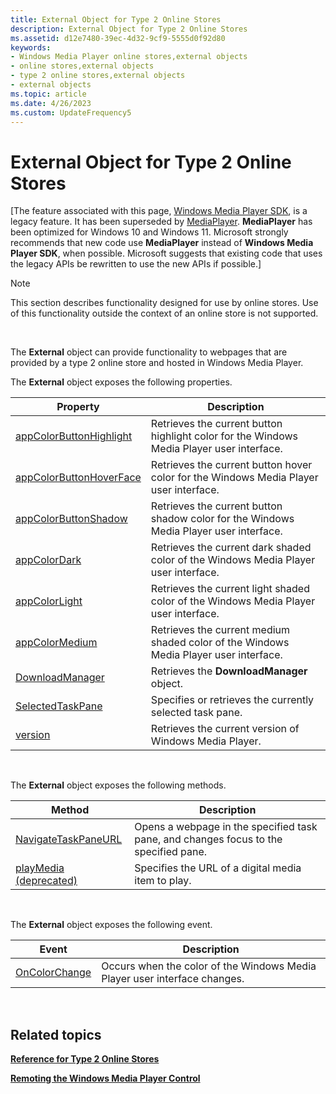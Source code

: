 ```yaml
---
title: External Object for Type 2 Online Stores
description: External Object for Type 2 Online Stores
ms.assetid: d12e7480-39ec-4d32-9cf9-5555d0f92d80
keywords:
- Windows Media Player online stores,external objects
- online stores,external objects
- type 2 online stores,external objects
- external objects
ms.topic: article
ms.date: 4/26/2023
ms.custom: UpdateFrequency5
---
```


# External Object for Type 2 Online Stores

\[The feature associated with this page, [Windows Media Player SDK](/windows/win32/wmp/windows-media-player-sdk), is a legacy feature. It has been superseded by [MediaPlayer](/uwp/api/Windows.Media.Playback.MediaPlayer). **MediaPlayer** has been optimized for Windows 10 and Windows 11. Microsoft strongly recommends that new code use **MediaPlayer** instead of **Windows Media Player SDK**, when possible. Microsoft suggests that existing code that uses the legacy APIs be rewritten to use the new APIs if possible.\]

> [!Note]  
> This section describes functionality designed for use by online stores. Use of this functionality outside the context of an online store is not supported.

 

The **External** object can provide functionality to webpages that are provided by a type 2 online store and hosted in Windows Media Player.

The **External** object exposes the following properties.



| Property                                                        | Description                                                                               |
|-----------------------------------------------------------------|-------------------------------------------------------------------------------------------|
| [appColorButtonHighlight](external-appcolorbuttonhighlight.md) | Retrieves the current button highlight color for the Windows Media Player user interface. |
| [appColorButtonHoverFace](external-appcolorbuttonhoverface.md) | Retrieves the current button hover color for the Windows Media Player user interface.     |
| [appColorButtonShadow](external-appcolorbuttonshadow.md)       | Retrieves the current button shadow color for the Windows Media Player user interface.    |
| [appColorDark](external-appcolordark.md)                       | Retrieves the current dark shaded color of the Windows Media Player user interface.       |
| [appColorLight](external-appcolorlight.md)                     | Retrieves the current light shaded color of the Windows Media Player user interface.      |
| [appColorMedium](external-appcolormedium.md)                   | Retrieves the current medium shaded color of the Windows Media Player user interface.     |
| [DownloadManager](external-downloadmanager.md)                 | Retrieves the **DownloadManager** object.                                                 |
| [SelectedTaskPane](external-selectedtaskpane.md)               | Specifies or retrieves the currently selected task pane.                                  |
| [version](external-version.md)                                 | Retrieves the current version of Windows Media Player.                                    |



 

The **External** object exposes the following methods.



| Method                                                  | Description                                                                          |
|---------------------------------------------------------|--------------------------------------------------------------------------------------|
| [NavigateTaskPaneURL](external-navigatetaskpaneurl.md) | Opens a webpage in the specified task pane, and changes focus to the specified pane. |
| [playMedia (deprecated)](external-playmedia.md)        | Specifies the URL of a digital media item to play.                                   |



 

The **External** object exposes the following event.



| Event                                             | Description                                                               |
|---------------------------------------------------|---------------------------------------------------------------------------|
| [OnColorChange](external-oncolorchange-event.md) | Occurs when the color of the Windows Media Player user interface changes. |



 

## Related topics

<dl> <dt>

[**Reference for Type 2 Online Stores**](reference-for-type-2-online-stores.md)
</dt> <dt>

[**Remoting the Windows Media Player Control**](remoting-the-windows-media-player-control.md)
</dt> </dl>

 

 




